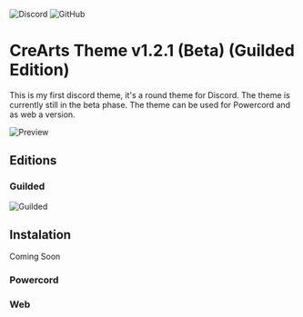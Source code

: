  ![Discord](https://discordapp.com/api/guilds/534376415202639903/embed.png) ![GitHub](https://img.shields.io/github/license/CorellanStoma/CreArts-Guilded)

# CreArts Theme v1.2.1 (Beta) (Guilded Edition)

This is my first discord theme, it's a round theme for Discord. The theme is currently still in the beta phase.
The theme can be used for Powercord and as web a version.

![Preview](https://i.imgur.com/XJ1uDoR.png)

## Editions

### Guilded
![Guilded](https://i.imgur.com/gYOqMWf.png)

## Instalation
Coming Soon

### Powercord

### Web


